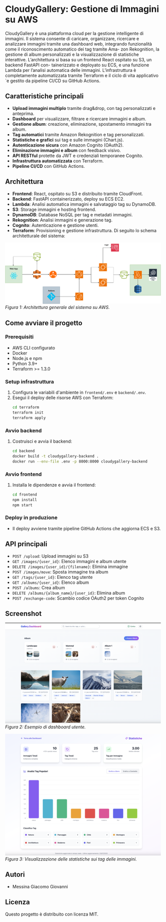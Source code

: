 # CloudyGallery: Gestione di Immagini su AWS

CloudyGallery è una piattaforma cloud per la gestione intelligente di immagini. Il sistema
consente di caricare, organizzare, ricercare e analizzare immagini tramite una dashboard
web, integrando funzionalità come il riconoscimento automatico dei tag tramite Ama-
zon Rekognition, la gestione di album personalizzati e la visualizzazione di statistiche
interattive.
L’architettura si basa su un frontend React ospitato su S3, un backend FastAPI con-
tainerizzato e deployato su ECS, e una funzione Lambda per l’analisi automatica delle
immagini. L’infrastruttura è completamente automatizzata tramite Terraform e il ciclo
di vita applicativo `e gestito da pipeline CI/CD su GitHub Actions.

## Caratteristiche principali
- **Upload immagini multiplo** tramite drag&drop, con tag personalizzati e anteprima.
- **Dashboard** per visualizzare, filtrare e ricercare immagini e album.
- **Gestione album**: creazione, eliminazione, spostamento immagini tra album.
- **Tag automatici** tramite Amazon Rekognition e tag personalizzati.
- **Statistiche e grafici** sui tag e sulle immagini (Chart.js).
- **Autenticazione sicura** con Amazon Cognito (OAuth2).
- **Eliminazione immagini e album** con feedback visivo.
- **API RESTful** protette da JWT e credenziali temporanee Cognito.
- **Infrastruttura automatizzata** con Terraform.
- **Pipeline CI/CD** con GitHub Actions.

## Architettura
- **Frontend**: React, ospitato su S3 e distribuito tramite CloudFront.
- **Backend**: FastAPI containerizzato, deploy su ECS EC2.
- **Lambda**: Analisi automatica immagini e salvataggio tag su DynamoDB.
- **S3**: Storage immagini e hosting frontend.
- **DynamoDB**: Database NoSQL per tag e metadati immagini.
- **Rekognition**: Analisi immagini e generazione tag.
- **Cognito**: Autenticazione e gestione utenti.
- **Terraform**: Provisioning e gestione infrastruttura.
Di seguito lo schema architetturale del sistema:

![Architettura CloudyGallery](assets/Diagramma.drawio.png)
*Figura 1: Architettura generale del sistema su AWS.*

## Come avviare il progetto

### Prerequisiti
- AWS CLI configurato
- Docker
- Node.js e npm
- Python 3.9+
- Terraform >= 1.3.0

### Setup infrastruttura
1. Configura le variabili d'ambiente in `frontend/.env` e `backend/.env`.
2. Esegui il deploy delle risorse AWS con Terraform:
   ```sh
   cd terraform
   terraform init
   terraform apply
   ```

### Avvio backend
1. Costruisci e avvia il backend:
   ```sh
   cd backend
   docker build -t cloudygallery-backend .
   docker run --env-file .env -p 8000:8000 cloudygallery-backend
   ```

### Avvio frontend
1. Installa le dipendenze e avvia il frontend:
   ```sh
   cd frontend
   npm install
   npm start
   ```

### Deploy in produzione
- Il deploy avviene tramite pipeline GitHub Actions che aggiorna ECS e S3.

## API principali
- `POST /upload`: Upload immagini su S3
- `GET /images/{user_id}`: Elenco immagini e album utente
- `DELETE /images/{user_id}/{filename}`: Elimina immagine
- `POST /images/move`: Sposta immagine tra album
- `GET /tags/{user_id}`: Elenco tag utente
- `GET /albums/{user_id}`: Elenco album
- `POST /albums`: Crea album
- `DELETE /albums/{album_name}/{user_id}`: Elimina album
- `POST /exchange-code`: Scambio codice OAuth2 per token Cognito


## Screenshot

![Dashboard Applicazione](assets/Dashboard.png)
*Figura 2: Esempio di dashboard utente.*

![Statistiche Tag](assets/Stats.png)
*Figura 3: Visualizzazione delle statistiche sui tag delle immagini.*


## Autori
- Messina Giacomo Giovanni

## Licenza
Questo progetto è distribuito con licenza MIT.
